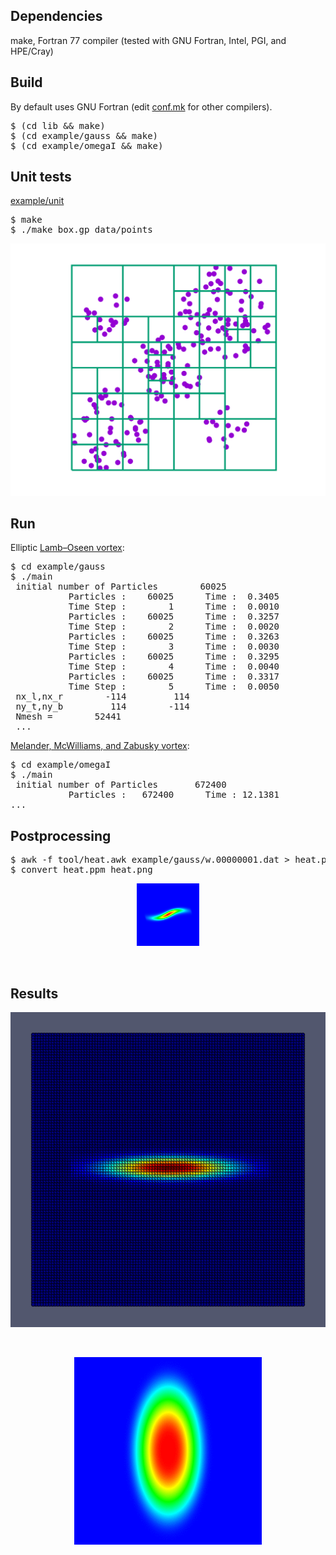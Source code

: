 <h2>Dependencies</h2>

make, Fortran 77 compiler (tested with GNU Fortran, Intel, PGI, and HPE/Cray)

<h2>Build</h2>

By default uses GNU Fortran (edit [conf.mk](conf.mk) for other
compilers).

<pre>
$ (cd lib && make)
$ (cd example/gauss && make)
$ (cd example/omegaI && make)
</pre>

<h2>Unit tests</h2>

<p><a href="example/unit/">example/unit</a></p>

<pre>
$ make
$ ./make_box.gp data/points
</pre>

<p align="center"><img src="./img/make_box.svg"/></p>

<h2>Run</h2>

Elliptic <a href="https://en.wikipedia.org/wiki/Lamb%E2%80%93Oseen_vortex">Lamb–Oseen vortex</a>:

<pre>
$ cd example/gauss
$ ./main
 initial number of Particles        60025
           Particles :    60025      Time :  0.3405
           Time Step :        1      Time :  0.0010
           Particles :    60025      Time :  0.3257
           Time Step :        2      Time :  0.0020
           Particles :    60025      Time :  0.3263
           Time Step :        3      Time :  0.0030
           Particles :    60025      Time :  0.3295
           Time Step :        4      Time :  0.0040
           Particles :    60025      Time :  0.3317
           Time Step :        5      Time :  0.0050
 nx_l,nx_r        -114         114
 ny_t,ny_b         114        -114
 Nmesh =        52441
 ...
</pre>

<a href="https://doi.org/10.1017/S0022112087001150">Melander,  McWilliams,  and  Zabusky vortex</a>:

<pre>
$ cd example/omegaI
$ ./main
 initial number of Particles       672400
           Particles :   672400      Time : 12.1381
...
</pre>

<h2>Postprocessing</h2>

<pre>
$ awk -f tool/heat.awk example/gauss/w.00000001.dat > heat.ppm
$ convert heat.ppm heat.png
</pre>

<p align="center"><img src="./img/heat.png"/></p><br/>

<h2>Results</h2>

<p align="center"><img src="./img/gauss.gif"/></p><br/>
<p align="center"><img src="./img/omegaI.gif"/></p>
